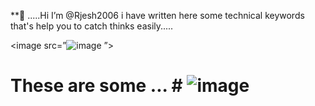  **👋 .....Hi I’m @Rjesh2006 
 i have written here some technical 
 keywords that's help you to 
 catch thinks easily.....

 <image src=”![image](https://github.com/Rjesh2006/Rjesh2006/assets/143868643/d485165e-d024-4b26-a031-deced38d21bc)
”>
                   
 # These are some ...  # ![image](https://github.com/Rjesh2006/Rjesh2006/assets/143868643/f41d321a-488c-4bf6-853e-f6888f2daf21)


 
 
  


